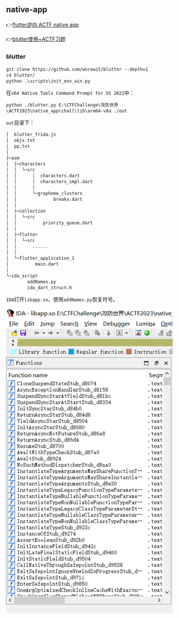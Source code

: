 ## native-app

👉[flutter逆向 ACTF native app](https://bbs.kanxue.com/thread-279403.htm)

👉[blutter使用+ACTF习题](https://zhuanlan.zhihu.com/p/671753808)

### blutter

```shell
git clone https://github.com/worawit/blutter --depth=1
cd blutter/
python .\scripts\init_env_win.py
```

在`x64 Native Tools Command Prompt for VS 2022`中：

```shell
python ./blutter.py E:\CTFChallenge\攻防世界\ACTF2023\native_app\chall\lib\arm64-v8a ./out
```

`out`目录下：

```shell
│  blutter_frida.js
│  objs.txt
│  pp.txt
│
├─asm
│  ├─characters
│  │  └─src
│  │      │  characters.dart
│  │      │  characters_impl.dart
│  │      │
│  │      └─grapheme_clusters
│  │              breaks.dart
│  │
│  ├─collection
│  │  └─src
│  │          priority_queue.dart
│  │
│  ├─flutter
│  │  └─src
│  │      ......
│  │
│  └─flutter_application_1
│          main.dart
│
└─ida_script
        addNames.py
        ida_dart_struct.h
```

`IDA`打开`libapp.so`，使用`addNames.py`恢复符号。

![](ACTF2023/image-20231213165132644.png)